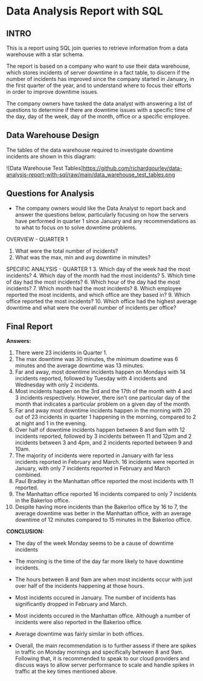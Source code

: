 # Data Analysis Report with SQL

## INTRO
This is a report using SQL join queries to retrieve information from a data warehouse with a star schema. 

The report is based on a company who want to use their data warehouse, which stores incidents of server downtime in a fact table, to discern if the number of incidents has improved since the company started in January, in the first quarter of the year, and to understand where to focus their efforts in order to improve downtime issues.

The company owners have tasked the data analyst with answering a list of questions to determine if there are downtime issues with a specific time of the day, day of the week, day of the month, office or a specific employee.

## Data Warehouse Design
The tables of the data warehouse required to investigate downtime incidents are shown in this diagram:

![Data Warehouse Test Tables]https://github.com/richardgourley/data-analysis-report-with-sql/raw/main/data_warehouse_test_tables.png

## Questions for Analysis
- The company owners would like the Data Analyst to report back and answer the questions below, particularly focusing on how the servers have performed in quarter 1 since January and any recommendations as to what to focus on to solve downtime problems.

OVERVIEW - QUARTER 1
1. What were the total number of incidents?
2. What was the max, min and avg downtime in minutes?

SPECIFIC ANALYSIS - QUARTER 1
3. Which day of the week had the most incidents?
4. Which day of the month had the most incidents?
5. Which time of day had the most incidents?
6. Which hour of the day had the most incidents?
7. Which month had the most incidents?
8. Which employee reported the most incidents, and which office are they based in?
9. Which office reported the most incidents?
10. Which office had the highest average downtime and what were the overall number of incidents per office?

## Final Report

**Answers:**
1. There were 23 incidents in Quarter 1.
2. The max downtime was 30 minutes, the minimum dowtime was 6 minutes and the average downtime was 13 minutes.
3. Far and away, most downtime incidents happen on Mondays with 14 incidents reported, followed by Tuesday with 4 incidents 
and Wednesday with only 2 incidents.
4. Most incidents happen on the 3rd and the 17th of the month with 4 and 3 incidents respectively. However, there isn't 
one particular day of the month that indicates a particular problem on a given day of the month.
5. Far and away most downtime incidents happen in the morning with 20 out of 23 incidents in quarter 1 happening in the 
morning, compared to 2 at night and 1 in the evening.
6. Over half of downtime incidents happen between 8 and 9am with 12 incidents reported, followed by 3 incidents between 11 
and 12pm and 2 incidents between 3 and 4pm, and 2 incidents reported between 9 and 10am.
7. The majority of incidents were reported in January with far less incidents reported in February and March.  16 incidents
were reported in January, with only 7 incidents reported in February and March combined.
8. Paul Bradley in the Manhattan office reported the most incidents with 11 reported.
9. The Manhattan office reported 16 incidents compared to only 7 incidents in the Bakerloo office.
10. Despite having more incidents than the Bakerloo office by 16 to 7, the average downtime was better in the Manhattan 
office, with an average downtime of 12 minutes compared to 15 minutes in the Bakerloo office.

**CONCLUSION:**
- The day of the week Monday seems to be a cause of downtime incidents
- The morning is the time of the day far more likely to have downtime incidents.
- The hours between 8 and 9am are when most incidents occur with just over half of the incidents happening at those hours.
- Most incidents occured in January. The number of incidents has significantly dropped in February and March.
- Most incidents occured in the Manhattan office.  Although a number of incidents were also reported in the Bakerloo office.
- Average downtime was fairly similar in both offices.

- Overall, the main recommendation is to further assess if there are spikes in traffic on Monday mornings and specifically between 8 and 9am. Following that, it is recommended to speak to our cloud providers and discuss ways to allow server performance to scale and handle spikes in traffic at the key times mentioned above.



